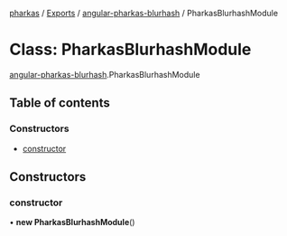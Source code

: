 [pharkas](../README.md) / [Exports](../modules.md) / [angular-pharkas-blurhash](../modules/angular_pharkas_blurhash.md) / PharkasBlurhashModule

# Class: PharkasBlurhashModule

[angular-pharkas-blurhash](../modules/angular_pharkas_blurhash.md).PharkasBlurhashModule

## Table of contents

### Constructors

- [constructor](angular_pharkas_blurhash.PharkasBlurhashModule.md#constructor)

## Constructors

### constructor

• **new PharkasBlurhashModule**()
